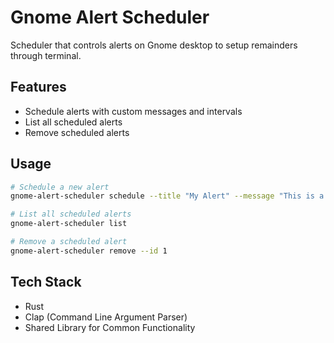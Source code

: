 # Gnome Alert Scheduler
Scheduler that controls alerts on Gnome desktop to setup remainders through terminal.

## Features

- Schedule alerts with custom messages and intervals
- List all scheduled alerts
- Remove scheduled alerts

## Usage

```bash
# Schedule a new alert
gnome-alert-scheduler schedule --title "My Alert" --message "This is a test alert" --interval 60

# List all scheduled alerts
gnome-alert-scheduler list

# Remove a scheduled alert
gnome-alert-scheduler remove --id 1
```

## Tech Stack

- Rust
- Clap (Command Line Argument Parser)
- Shared Library for Common Functionality